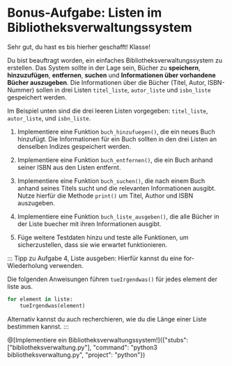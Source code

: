 # Bonus-Aufgabe: Listen im Bibliotheksverwaltungssystem

Sehr gut, du hast es bis hierher geschafft! Klasse!

Du bist beauftragt worden, ein einfaches Bibliotheksverwaltungssystem zu erstellen. Das System sollte in der Lage sein, Bücher zu **speichern**, **hinzuzufügen**, **entfernen**, **suchen** und **Informationen über vorhandene Bücher auszugeben**. Die Informationen über die Bücher (Titel, Autor, ISBN-Nummer) sollen in drei Listen `titel_liste`, `autor_liste` und `isbn_liste` gespeichert werden.

Im Beispiel unten sind die drei leeren Listen vorgegeben: `titel_liste`, `autor_liste`, und `isbn_liste`.

1. Implementiere eine Funktion `buch_hinzufuegen()`, die ein neues Buch hinzufügt. Die Informationen für ein Buch sollten in den drei Listen an denselben Indizes gespeichert werden.

2. Implementiere eine Funktion `buch_entfernen()`, die ein Buch anhand seiner ISBN aus den Listen entfernt.

3. Implementiere eine Funktion `buch_suchen()`, die nach einem Buch anhand seines Titels sucht und die relevanten Informationen ausgibt. Nutze hierfür die Methode `print()` um Titel, Author und ISBN auszugeben.

4. Implementiere eine Funktion `buch_liste_ausgeben()`, die alle Bücher in der Liste buecher mit ihren Informationen ausgibt.

5. Füge weitere Testdaten hinzu und teste alle Funktionen, um sicherzustellen, dass sie wie erwartet funktionieren.

::: Tipp zu Aufgabe 4, Liste ausgeben:
Hierfür kannst du eine for-Wiederholung verwenden. 

Die folgenden Anweisungen führen `tueIrgendwas()` für jedes element der liste aus.

```python
for element in liste:
    tueIrgendwas(element)
```

Alternativ kannst du auch recherchieren, wie du die Länge einer Liste bestimmen kannst.
:::

@[Implementiere ein Bibliotheksverwaltungssystem!]({"stubs": ["bibliotheksverwaltung.py"], "command": "python3 bibliotheksverwaltung.py", "project": "python"})
